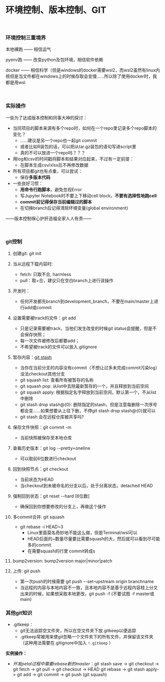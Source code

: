 # 环境控制、版本控制、GIT

</br>

### 环境控制三重境界

本地裸跑 —— 相信运气

pyenv跑 —— 改变python及包环境，相信软件依赖

docker —— 相信科学（但是windows的docker需要wsl2，而wsl2虽然有linux内核但是当文件都在windows上的时候存取会变慢……所以除了使用docker时，我都是用wsl


</br>


### 实际操作

一些为了达成版本控制和同事大神的探讨：

- 当同项目的脚本来源有多个repo时，如何在一个repo里记录多个repo脚本的变化？
  - ……建议是另一个repo也一起git commit
  - 或者比如R装包的话，可以把从tar.gz装包的语句写进script里
  - 真的不可以放进一个repo吗？？？
- 用log和csv的时间戳将脚本和结果对应起来，不过有一定前提：
  - 在脚本生成csv/xlsx后不再修改数据
- 所有项目都git也有点重，可以尝试：
  - 保存**多版本代码**
- 一些良好习惯：
  - **用命令行跑脚本**，避免忽视Error
  - 写Jupyter Notebook时不要上下移动cell block，**不要有选择性地跑cell**
  - **commit前记得保存当前编辑过的脚本**
  - 在切换branch后记得清除环境变量(global environment)

——版本控制保心护肝造福全家人人有责——


</br>


### git控制

1. 创建git: git init
2. 当从远程下载内容时: 
    - fetch: 只取不合, harmless
    - pull：取+合，建议只在空白branch上进行该操作
3. 开发时：
    - 任何开发都先branch到development_branch，不要在main/master上进行add或commit
4. 设置需要被track的文件：git add 
    - 只是记录需要被track，当他们发生改变的时候git status会提醒，但是不会保存快照；
    - 每一次文件被修改后都要add；
    - 不希望被track的文件可以放入.gitignore
5. 暂存内容：[git stash](https://www.cnblogs.com/tocy/p/git-stash-reference.html)

    - 当你在当前分支的内容没有commit（不想让过多未完成commit污染log）没法checkout其他分支
    - git squash list: 查看所有被暂存的名称
    - git squash pop: 从list中去除最新暂存的一个，并且释放到当前空间
    - git squash apply: 根据指定名字释放到当前空间，默认第一个，不从list中删除
    - git stash drop stash@{0}: 删除指定的stash，但是注意每删除一次序号都会变……如果想要从上往下删，不停git stash drop stash@{0}就可以
    - git stash 会在远程仓库被共享吗?

6. 保存文件快照：git commit -m
    - 当前快照被保存至本地仓库

7. 查看历史版本：git log --pretty=oneline 
    - 可以取前6位数进行checkout

8. 回到快照节点：git checkout
    - 当前状态为HEAD
    - 当checkout到未被命名的分支以后，处于分离状态，detached HEAD

9. 强制回到状态：git reset --hard \[6位数\]
    - 确保回到你想要修改的分支上，再做这个操作

10. 多commit合并: git squash
    - git rebase -i HEAD~3 
      - Linux里面莫名奇妙地不能这么做，但是Terminal/wsl可以
      - HEAD后面的~数量尽量要比需要squash的大，然后就可以看到尽可能多的commit
      - 在需要squash的行里 commit转成s

11. bump2version: bump2version major|minor|patch

12. 上传: git push
    - 第一次push的时候需要 git push --set-upstream origin branchname
    - 当远程的内容与本地内容不一致，且本地内容不是基于远程内容枝上分叉出来的时候，如果想采取本地更改，git push -f (不要试图 -f master或main)

### 其他git知识
- .gitkeep：
  - git无法追踪空文件夹，所以在空文件夹下放.gitkeep以便追踪
  - .gitkeep常被用来使git忽略一个文件夹下的所有文件，并保留该文件夹（这种用法需要在.gitignore中加入 `!.gitkeep` ）

    

**实例操作：**

- *开发petal过程中需要rebase新的master*：git stash save ->  git checkout -> git fetch -> git pull -> git checkout -> HEAD git rebase -> git stash apply-> git add -> git commit -> git push (git squash)



